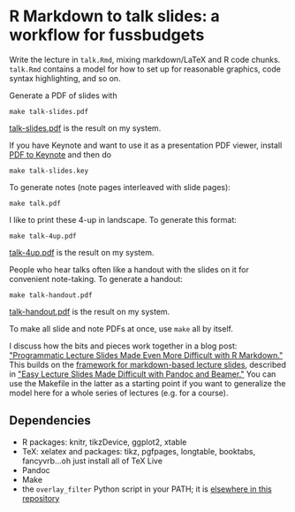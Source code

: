 # R Markdown to talk slides: a workflow for fussbudgets

Write the lecture in `talk.Rmd`, mixing markdown/LaTeX and R code chunks. `talk.Rmd` contains a model for how to set up for reasonable graphics, code syntax highlighting, and so on.

Generate a PDF of slides with

```Make
make talk-slides.pdf
```

[talk-slides.pdf](talk-slides.pdf) is the result on my system.

If you have Keynote and want to use it as a presentation PDF viewer, install [PDF to Keynote](http://www.cs.hmc.edu/~oneill/freesoftware/pdftokeynote.html) and then do

```Make
make talk-slides.key
```

To generate notes (note pages interleaved with slide pages):

```Make
make talk.pdf
```

I like to print these 4-up in landscape. To generate this format:

```Make
make talk-4up.pdf
```

[talk-4up.pdf](talk-4up.pdf) is the result on my system.

People who hear talks often like a handout with the slides on it for convenient note-taking. To generate a handout:

```Make
make talk-handout.pdf
```

[talk-handout.pdf](talk-handout.pdf) is the result on my system.

To make all slide and note PDFs at once, use `make` all by itself. 

I discuss how the bits and pieces work together in a blog post: ["Programmatic Lecture Slides Made Even More Difficult with R Markdown."](http://andrewgoldstone.com/blog/2015/05/27/rmd-slides) This builds on the [framework for markdown-based lecture slides](../lecture-slides), described in ["Easy Lecture Slides Made Difficult with Pandoc and Beamer."](http://andrewgoldstone.com/blog/2014/12/24/slides/) You can use the Makefile in the latter as a starting point if you want to generalize the model here for a whole series of lectures (e.g. for a course).

## Dependencies

- R packages: knitr, tikzDevice, ggplot2, xtable
- TeX: xelatex and packages: tikz, pgfpages, longtable, booktabs, fancyvrb...oh just install all of TeX Live
- Pandoc
- Make
- the `overlay_filter` Python script in your PATH; it is [elsewhere in this repository](https://github.com/agoldst/tex/blob/master/bin/overlay_filter)
